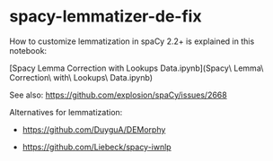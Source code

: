 # spacy-lemmatizer-de-fix

How to customize lemmatization in spaCy 2.2+ is explained in this notebook:

[Spacy Lemma Correction with Lookups Data.ipynb](Spacy\ Lemma\ Correction\ with\ Lookups\ Data.ipynb)


See also: <https://github.com/explosion/spaCy/issues/2668>

Alternatives for lemmatization:

* <https://github.com/DuyguA/DEMorphy>

* <https://github.com/Liebeck/spacy-iwnlp>



